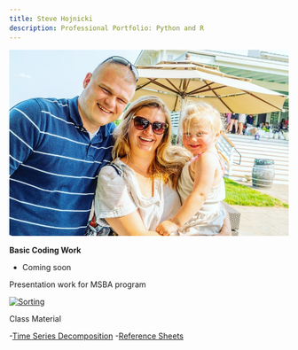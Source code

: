 ```yaml
---
title: Steve Hojnicki 
description: Professional Portfolio: Python and R
---
```


![My Picture](/pics/family.jpg)

<b> Basic Coding Work </b>
* Coming soon

Presentation work for MSBA program

[![Sorting](https://img.youtube.com/vi/apOBmeJkpdI/0.jpg)](https://www.youtube.com/watch?v=apOBmeJkpdI)


Class Material

-[Time Series Decomposition](/timeseries/index.md)
-[Reference Sheets](https://github.com/Hojnicki/cheatsheets)

